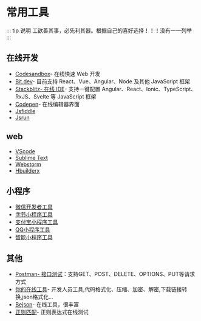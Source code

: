 # 常用工具
::: tip 说明
工欲善其事，必先利其器。根据自己的喜好选择！！！没有一一列举
:::
## 在线开发
- [Codesandbox](https://codesandbox.io/)- 在线快速 Web 开发
- [Bit.dev](https://bit.dev/)- 目前支持 React、Vue、Angular、Node 及其他 JavaScript 框架
- [Stackblitz- 在线 IDE](https://stackblitz.com/)- 支持一键配置 Angular、React、Ionic、TypeScript、RxJS、Svelte 等 JavaScript 框架
- [Codepen](https://codepen.io/)- 在线编辑器界面
- [Jsfiddle](https://jsfiddle.net/)
- [Jsrun](https://jsrun.net/)
## web
- [VScode](https://vscode.en.softonic.com/download)
- [Sublime Text](https://www.sublimetext.com/)
- [Webstorm](https://www.jetbrains.com/webstorm/)
- [Hbuilderx](https://www.dcloud.io/hbuilderx.html)

## 小程序
- [微信开发者工具](https://developers.weixin.qq.com/miniprogram/dev/devtools/stable.html)
- [字节小程序工具](https://microapp.bytedance.com/docs/zh-CN/mini-app/develop/developer-instrument/download/developer-instrument-update-and-download/)
- [支付宝小程序工具](https://opendocs.alipay.com/mini/ide/download)
- [QQ小程序工具](https://q.qq.com/wiki/tools/devtool/)
- [智能小程序工具](https://smartprogram.baidu.com/docs/develop/devtools/history/)

## 其他
- [Postman- 接口测试](https://www.postman.com/)：支持GET、POST、DELETE、OPTIONS、PUT等请求方式
- [你的在线工具](https://tool.lu/)- 开发人员工具,代码格式化、压缩、加密、解密,下载链接转换,json格式化...
- [Bejson](https://www.bejson.com/ui/compress_img/)- 在线工具，很丰富
- [正则匹配](https://c.runoob.com/front-end/854/)- 正则表达式在线测试